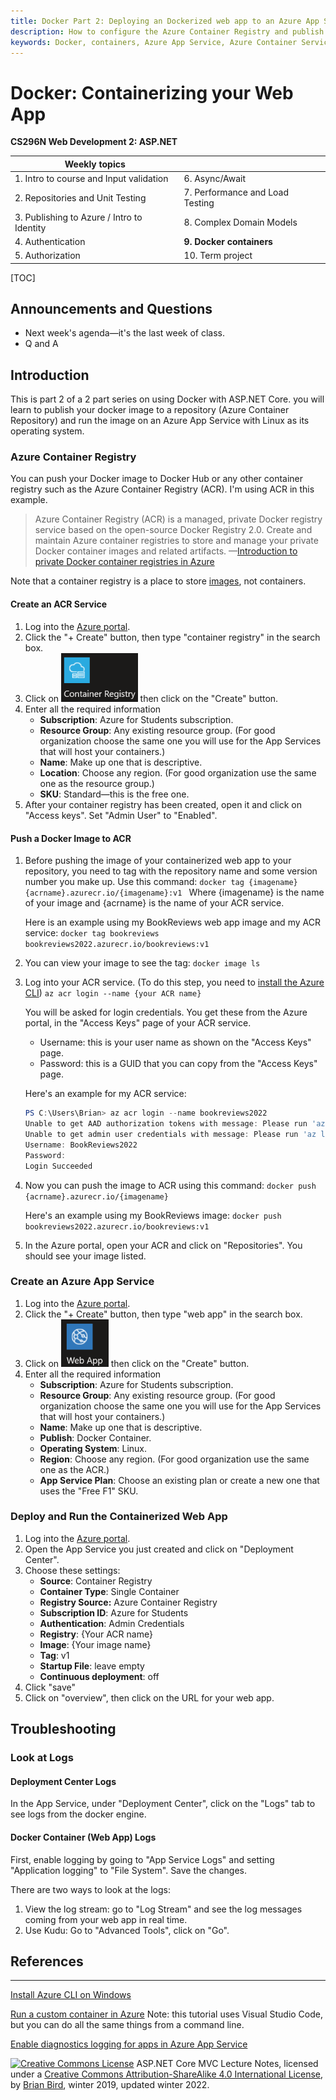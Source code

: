```yaml
---
title: Docker Part 2: Deploying an Dockerized web app to an Azure App Service.
description: How to configure the Azure Container Registry and publish an image to the registry. How to configure an Azure App Service running Linux for a Docker container, pull a container from a registry and run it.
keywords: Docker, containers, Azure App Service, Azure Container Service.
---
```


# Docker: Containerizing your Web App

**CS296N Web  Development 2: ASP.NET**

| Weekly topics                              |                                 |
| ------------------------------------------ | ------------------------------- |
| 1. Intro to course and Input validation    | 6. Async/Await                  |
| 2. Repositories and Unit Testing           | 7. Performance and Load Testing |
| 3. Publishing to Azure / Intro to Identity | 8. Complex Domain Models        |
| 4. Authentication                          | **9. Docker containers**        |
| 5. Authorization                           | 10. Term project                |

[TOC]

## Announcements and Questions

- Next week's agenda&mdash;it's the last week of class.
- Q and A

## Introduction

This is part 2 of a 2 part series on using Docker with ASP.NET Core.  you will learn to publish your docker image to a repository (Azure Container Repository) and run the image on an Azure App Service with Linux as its operating system.

### Azure Container Registry

You can push your Docker image to Docker Hub or any other container registry such as the Azure Container Registry (ACR). I'm using ACR in this example.

> Azure Container Registry (ACR) is a managed, private Docker registry service based on the open-source Docker Registry 2.0. Create and maintain Azure container registries to store and manage your private Docker container images and related artifacts.
&mdash;[Introduction to private Docker container registries in Azure](https://docs.microsoft.com/en-us/azure/container-registry/container-registry-intro)

Note that a container registry is a place to store <u>images</u>, not containers.

#### Create an ACR Service

1. Log into the [Azure portal](https://portal.azure.com).
2. Click the "+ Create" button, then type "container registry" in the search box.
3. Click on  <img src="AzureContainerRegistryIcon.png" alt="AzureContainerRegistryIcon" style="zoom:67%;" /> then click on the "Create" button.
4. Enter all the required information
   - **Subscription**: Azure for Students subscription.
   - **Resource Group**: Any existing resource group. (For good organization choose the same one you will use for the App Services that will host your containers.)
   - **Name**: Make up one that is descriptive.
   - **Location**: Choose any region. (For good organization use the same one as the resource group.)
   - **SKU**: Standard&mdash;this is the free one.
5. After your container registry has been created, open it and click on "Access keys". Set "Admin User" to "Enabled".

#### Push a Docker Image to ACR

1. Before pushing the image of your containerized web app to your repository, you need to tag with the repository name and some version number you make up. 
   Use this command:
   `docker tag {imagename} {acrname}.azurecr.io/{imagename}:v1 `
   Where {imagename} is the name of your image and {acrname} is the name of your ACR service.

   Here is an example using my BookReviews web app image and my ACR service:
   `docker tag bookreviews bookreviews2022.azurecr.io/bookreviews:v1`
   
2. You can view your image to see the tag:
   `docker image ls`

3. Log into your ACR service. 
   (To do this step, you need to [install the Azure CLI](https://docs.microsoft.com/en-us/cli/azure/install-azure-cli))
   `az acr login --name {your ACR name} `

   You will be asked for login credentials. You get these from the Azure portal, in the "Access Keys" page of your ACR service.

   - Username: this is your user name as shown on the "Access Keys" page.
   - Password: this is a GUID that you can copy from the "Access Keys" page.

   Here's an example for my ACR service:
   ```powershell
   PS C:\Users\Brian> az acr login --name bookreviews2022
   Unable to get AAD authorization tokens with message: Please run 'az login' to setup account.
   Unable to get admin user credentials with message: Please run 'az login' to setup account.
   Username: BookReviews2022
   Password:
   Login Succeeded
   ```

4. Now you can push the image to ACR using this command:
   `docker push {acrname}.azurecr.io/{imagename}`

   Here's an example using my BookReviews image:
   `docker push bookreviews2022.azurecr.io/bookreviews:v1`

5. In the Azure portal, open your ACR and click on "Repositories". You should see your image listed.

### Create an Azure App Service

1. Log into the [Azure portal](https://portal.azure.com).
2. Click the "+ Create" button, then type "web app" in the search box.
3. Click on  <img src="AzureAppServiceIcon.png" alt="AzureContainerRegistryIcon" style="zoom:67%;" /> then click on the "Create" button.
4. Enter all the required information
   - **Subscription**: Azure for Students subscription.
   - **Resource Group**: Any existing resource group. (For good organization choose the same one you will use for the App Services that will host your containers.)
   - **Name**: Make up one that is descriptive.
   - **Publish**: Docker Container.
   - **Operating System**: Linux.
   - **Region**: Choose any region. (For good organization use the same one as the ACR.)
   - **App Service Plan**: Choose an existing plan or create a new one that uses the "Free F1" SKU.

### Deploy and Run the Containerized Web App

1. Log into the [Azure portal](https://portal.azure.com).
2. Open the App Service you just created and click on "Deployment Center".
3. Choose these settings:
   - **Source**: Container Registry
   - **Container Type**: Single Container
   - **Registry Source:** Azure Container Registry
   - **Subscription ID**: Azure for Students
   - **Authentication**: Admin Credentials
   - **Registry**: {Your ACR name}
   - **Image**: {Your image name}
   - **Tag**: v1
   - **Startup File**: leave empty
   - **Continuous deployment**: off
4. Click "save"
5. Click on "overview", then click on the URL for your web app.

## Troubleshooting

### Look at Logs

#### Deployment Center Logs

In the App Service, under "Deployment Center", click on the "Logs" tab to see logs from the docker engine.

#### Docker Container (Web App) Logs

First, enable logging by going to "App Service Logs" and setting "Application logging" to "File System". Save the changes.

There are two ways to look at the logs:

1. View the log stream: go to "Log Stream" and see the log messages coming from your web app in real time.
2. Use Kudu: Go to "Advanced Tools", click on "Go".




## References

---------------

[Install Azure CLI on Windows](https://docs.microsoft.com/en-us/cli/azure/install-azure-cli-windows?tabs=azure-cli)

[Run a custom container in Azure](https://docs.microsoft.com/en-us/azure/app-service/quickstart-custom-container?pivots=container-linux&tabs=dotnet) Note: this tutorial uses Visual Studio Code, but you can do all the same things from a command line.

[Enable diagnostics logging for apps in Azure App Service](https://docs.microsoft.com/en-us/azure/app-service/troubleshoot-diagnostic-logs)



 [ ![Creative Commons License](https://i.creativecommons.org/l/by/4.0/80x15.png)](http://creativecommons.org/licenses/by-sa/4.0/) ASP.NET Core MVC Lecture Notes, licensed under a [Creative Commons Attribution-ShareAlike 4.0 International License](http://creativecommons.org/licenses/by-sa/4.0/), by [ Brian Bird](https://profbird.dev), winter 2019, updated winter <time>2022</time>.



